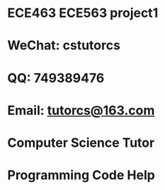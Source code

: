# ECE463 ECE563 project1

# WeChat: cstutorcs

# QQ: 749389476

# Email: tutorcs@163.com

# Computer Science Tutor

# Programming Code Help
